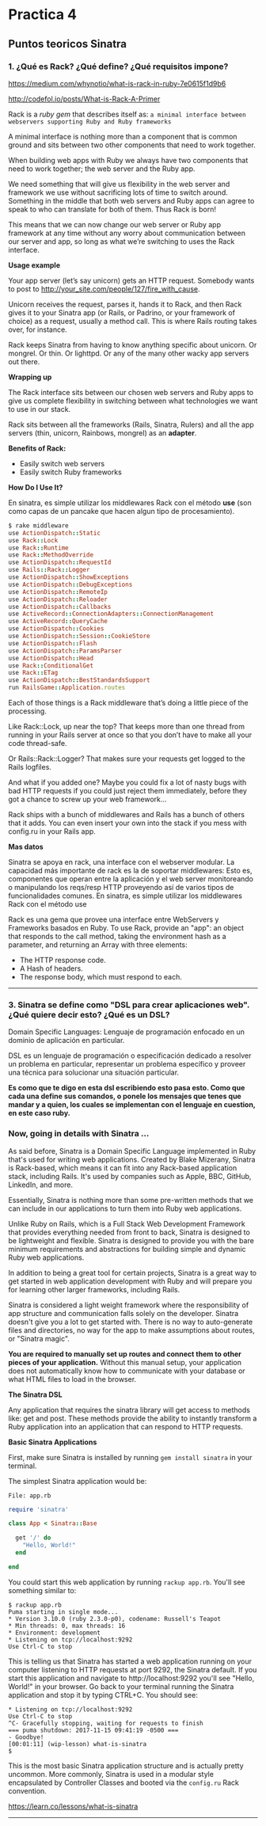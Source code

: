 # Practica 4

## Puntos teoricos Sinatra

### 1. ¿Qué es Rack? ¿Qué define? ¿Qué requisitos impone?

https://medium.com/whynotio/what-is-rack-in-ruby-7e0615f1d9b6

http://codefol.io/posts/What-is-Rack-A-Primer

Rack is a _ruby gem_ that describes itself as: `a minimal interface between webservers supporting Ruby and Ruby frameworks`

A minimal interface is nothing more than a component that is common ground and sits between two other components that need to work together.

When building web apps with Ruby we always have two components that need to work together; the web server and the Ruby app.

We need something that will give us flexibility in the web server and framework we use without sacrificing lots of time to switch around. Something in the middle that both web servers and Ruby apps can agree to speak to who can translate for both of them. Thus Rack is born!

This means that we can now change our web server or Ruby app framework at any time without any worry about communication between our server and app, so long as what we’re switching to uses the Rack interface.

**Usage example**

Your app server (let’s say unicorn) gets an HTTP request. Somebody wants to post to http://your_site.com/people/127/fire_with_cause.

Unicorn receives the request, parses it, hands it to Rack, and then Rack gives it to your Sinatra app (or Rails, or Padrino, or your framework of choice) as a request, usually a method call. This is where Rails routing takes over, for instance.

Rack keeps Sinatra from having to know anything specific about unicorn. Or mongrel. Or thin. Or lighttpd. Or any of the many other wacky app servers out there. 

**Wrapping up**

The Rack interface sits between our chosen web servers and Ruby apps to give us complete flexibility in switching between what technologies we want to use in our stack.

Rack sits between all the frameworks (Rails, Sinatra, Rulers) and all the app servers (thin, unicorn, Rainbows, mongrel) as an **adapter**.

**Benefits of Rack:**

* Easily switch web servers
* Easily switch Ruby frameworks

**How Do I Use It?**

En sinatra, es simple utilizar los middlewares Rack con el método **use** (son como capas de un pancake que hacen algun tipo de procesamiento).

```ruby
$ rake middleware
use ActionDispatch::Static
use Rack::Lock
use Rack::Runtime
use Rack::MethodOverride
use ActionDispatch::RequestId
use Rails::Rack::Logger
use ActionDispatch::ShowExceptions
use ActionDispatch::DebugExceptions
use ActionDispatch::RemoteIp
use ActionDispatch::Reloader
use ActionDispatch::Callbacks
use ActiveRecord::ConnectionAdapters::ConnectionManagement
use ActiveRecord::QueryCache
use ActionDispatch::Cookies
use ActionDispatch::Session::CookieStore
use ActionDispatch::Flash
use ActionDispatch::ParamsParser
use ActionDispatch::Head
use Rack::ConditionalGet
use Rack::ETag
use ActionDispatch::BestStandardsSupport
run RailsGame::Application.routes

```

Each of those things is a Rack middleware that’s doing a little piece of the processing.

Like Rack::Lock, up near the top? That keeps more than one thread from running in your Rails server at once so that you don’t have to make all your code thread-safe.

Or Rails::Rack::Logger? That makes sure your requests get logged to the Rails logfiles.

And what if you added one? Maybe you could fix a lot of nasty bugs with bad HTTP requests if you could just reject them immediately, before they got a chance to screw up your web framework…

Rack ships with a bunch of middlewares and Rails has a bunch of others that it adds. You can even insert your own into the stack if you mess with config.ru in your Rails app.

**Mas datos**

Sinatra se apoya en rack, una interface con el webserver modular.
La capacidad más importante de rack es la de soportar middlewares: Esto es, componentes que operan entre la aplicación y el web server monitoreando o manipulando los reqs/resp HTTP proveyendo así de varios tipos de funcionalidades comunes.
En sinatra, es simple utilizar los middlewares Rack con el método use

Rack es una gema que provee una interface entre WebServers y Frameworks basados en Ruby.
To use Rack, provide an "app": an object that responds to the call method, taking the environment hash as a parameter, and returning an Array with three elements:
* The HTTP response code. 
* A Hash of headers.
* The response body, which must respond to each.

---

### 3. Sinatra se define como "DSL para crear aplicaciones web". ¿Qué quiere decir esto? ¿Qué es un DSL? 

Domain Specific Languages: Lenguaje de programación enfocado en un dominio de aplicación en particular.

DSL es un lenguaje de programación o especificación dedicado a resolver un problema en particular, representar un problema específico y proveer una técnica para solucionar una situación particular.

**Es como que te digo en esta dsl escribiendo esto pasa esto. Como que cada una define sus comandos, o ponele los mensajes que tenes que mandar y a quien, los cuales se implementan con el lenguaje en cuestion, en este caso ruby.**

### Now, going in details with Sinatra ...

As said before, Sinatra is a Domain Specific Language implemented in Ruby that's used for writing web applications. Created by Blake Mizerany, Sinatra is Rack-based, which means it can fit into any Rack-based application stack, including Rails. It's used by companies such as Apple, BBC, GitHub, LinkedIn, and more.

Essentially, Sinatra is nothing more than some pre-written methods that we can include in our applications to turn them into Ruby web applications.

Unlike Ruby on Rails, which is a Full Stack Web Development Framework that provides everything needed from front to back, Sinatra is designed to be lightweight and flexible. Sinatra is designed to provide you with the bare minimum requirements and abstractions for building simple and dynamic Ruby web applications.

In addition to being a great tool for certain projects, Sinatra is a great way to get started in web application development with Ruby and will prepare you for learning other larger frameworks, including Rails.

Sinatra is considered a light weight framework where the responsibility of app structure and communication falls solely on the developer. Sinatra doesn't give you a lot to get started with. There is no way to auto-generate files and directories, no way for the app to make assumptions about routes, or "Sinatra magic".

**You are required to manually set up routes and connect them to other pieces of your application.** Without this manual setup, your application does not automatically know how to communicate with your database or what HTML files to load in the browser.

**The Sinatra DSL**

Any application that requires the sinatra library will get access to methods like: get and post. These methods provide the ability to instantly transform a Ruby application into an application that can respond to HTTP requests.

**Basic Sinatra Applications**

First, make sure Sinatra is installed by running `gem install sinatra` in your terminal.

The simplest Sinatra application would be:

`File: app.rb`

```ruby
require 'sinatra'

class App < Sinatra::Base

  get '/' do
    "Hello, World!"
  end

end
```

You could start this web application by running `rackup app.rb`. You'll see something similar to:

```
$ rackup app.rb
Puma starting in single mode...
* Version 3.10.0 (ruby 2.3.0-p0), codename: Russell's Teapot
* Min threads: 0, max threads: 16
* Environment: development
* Listening on tcp://localhost:9292
Use Ctrl-C to stop
```
This is telling us that Sinatra has started a web application running on your computer listening to HTTP requests at port 9292, the Sinatra default. If you start this application and navigate to http://localhost:9292 you'll see "Hello, World!" in your browser. Go back to your terminal running the Sinatra application and stop it by typing CTRL+C. You should see:

```
* Listening on tcp://localhost:9292
Use Ctrl-C to stop
^C- Gracefully stopping, waiting for requests to finish
=== puma shutdown: 2017-11-15 09:41:19 -0500 ===
- Goodbye!
[00:01:11] (wip-lesson) what-is-sinatra
$
```

This is the most basic Sinatra application structure and is actually pretty uncommon. More commonly, Sinatra is used in a modular style encapsulated by Controller Classes and booted via the `config.ru` Rack convention.

https://learn.co/lessons/what-is-sinatra

---




